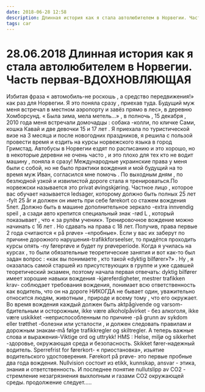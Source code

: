 ```yaml
---
date: 2018-06-28 12:58
description: Длинная история как я стала автолюбителем в Норвегии. Часть первая-ВДОХНОВЛЯЮЩАЯ
tags: car
---
```

# 28.06.2018 Длинная история как я стала автолюбителем в Норвегии. Часть первая-ВДОХНОВЛЯЮЩАЯ

Избитая фраза « автомобиль-не роскошь , а средство передвижения!» как раз для Норвегии. Я это поняла сразу , приехав  туда. Будущий муж меня встречал в местном аэропорту  и завёз прямо в лес», в деревню Хомборсунд. « Была зима, мела метель...»  ,  в полночь , 15 декабря , 2010 года  меня встречали домочадцы : собака -колли, по кличке Сами, кошка Кавай и две девочки 15 и 17 лет .  Я приехала по туристической визе на 3 месяца и после новогодних праздников, я решила с пользой провести время и ездить на курсы норвежского языка в город Гримстад.  Автобусы в Норвегии ездят по расписанию  и это хорошо, но в некоторые деревни не очень часто , и это плохо для тех кто не водит машину , поняла я сразу! Международные украинские права у меня были с собой, но не было практики вождения и  мой будущий  на то  время муж Иван, согласился мне помочь . По выходным дням , по безлюдной узкой и извилистой дороге стала я тренироваться.По норвежски называется это privat øvingskjøring.  Частное лицо , которое вас обучает называется ledsager, которому должно быть полных 25 лет -fylt 25 år и должен он иметь при себе førekort со стажем вождения 5лет.  Должно быть в машине дополнительное зеркало -extra innvendig speil , а сзади авто крепится специальный знак  -rød L , который показывает , что « за рулём ученик». Тренировочное вождение можно начинать с 16 лет . Но сдавать на права с 18 лет.  Получив,  права первые 2 года считаются  « på prøve»  -«пробные».  Если у вас их заберут по причине дорожного нарушения-trafikkforseelser, то придётся проходить курсы опять -ny føreprøve и будет ny prøveperiode. Когда я училась на курсах , то были обязательные теоретические занятия и вот как-то был задан вопрос : «как вы понимаете , кто такой  «dyktig bilfører»?» . Ну , я оказалась самой старшей из присутствующих в группе и уже сдавшей теоретический экзамен, поэтому начала первая отвечать: dyktig bilfører имеет хорошие навыки вождения -kjøreferdigheter, mestrer trafikken krav- соблюдает требования вождения, понимает всю ответственность как водитель, что он на дороге НИКОГДА не бывает один, уважительно относится людям, животным , природе и всему тому , что его окружает.  Во время вождения каждый должен быть aktpågivende og varsom- бдительным и осторожным, ikke være alkoholpåvirket - без алкоголя, ikke være uskikket -неприспособленным по причине -på grunn av sykdom eller trøtthet -болезни или усталости , и должен следовать правилам и дорожным знакам-må følge trafikkregler og skiltregler.  А теперь важные слова и выражения-Viktige ord og uttrykk!     HMS : Helse, miljø og sikkerhet -здоровье, окружающая среда и безопасность. Skikket fører-надежный водитель.  Sperrefrist for førerkort- « приостановка», изьятие водительского удостоверения. Førekort på prøve- это первые пробные два года вождения. Nullvision  состоит из etikk, kunnskap, ansvar - этика, знания  и ответственность. И последнее понятие nullutslipp av СО2 - стремление незагрязнения выхлопным и газами CO2 окружающей среды.                             продолжение следует.....
